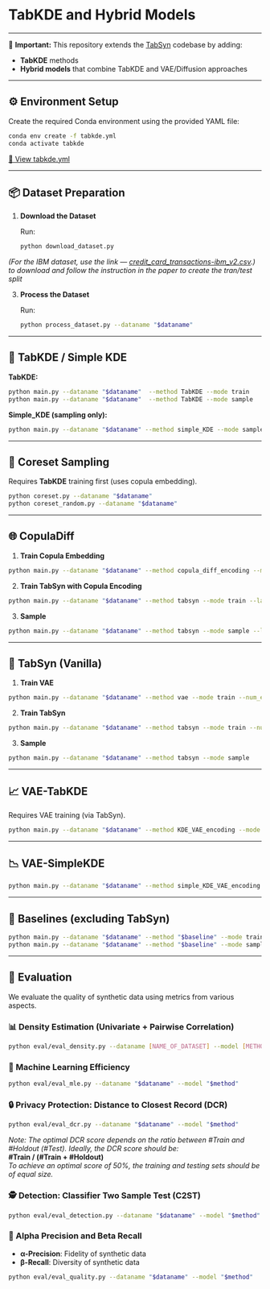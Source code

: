 # TabKDE and Hybrid Models

---

🚨 **Important:**  This repository extends the [TabSyn](https://github.com/amazon-science/tabsyn) codebase by adding:

- **TabKDE** methods
- **Hybrid models** that combine TabKDE and VAE/Diffusion approaches

---



## ⚙️ Environment Setup

Create the required Conda environment using the provided YAML file:

```bash
conda env create -f tabkde.yml
conda activate tabkde
```

[📄 View tabkde.yml](./tabkde.yml)

---


## 📦 Dataset Preparation

1. **Download the Dataset**

   Run:
   ```bash
   python download_dataset.py 
   ```
*(For the IBM dataset, use the link — [credit_card_transactions-ibm_v2.csv](https://www.kaggle.com/code/yichenzhang1226/ibm-credit-card-fraud-detection-eda-random-forest/input?select=credit_card_transactions-ibm_v2.csv).) to download and follow the instruction in the paper to create the tran/test split*


3. **Process the Dataset**

   Run:
   ```bash
   python process_dataset.py --dataname "$dataname"
   ```

---

## 🧱 TabKDE / Simple KDE

**TabKDE:**
```bash
python main.py --dataname "$dataname"  --method TabKDE --mode train
python main.py --dataname "$dataname"  --method TabKDE --mode sample
```

**Simple_KDE (sampling only):**
```bash
python main.py --dataname "$dataname" --method simple_KDE --mode sample
```

---

## 🎯 Coreset Sampling

Requires **TabKDE** training first (uses copula embedding).

```bash
python coreset.py --dataname "$dataname"
python coreset_random.py --dataname "$dataname"
```

---

## 🌐 CopulaDiff

1. **Train Copula Embedding**
```bash
python main.py --dataname "$dataname" --method copula_diff_encoding --mode train
```

2. **Train TabSyn with Copula Encoding**
```bash
python main.py --dataname "$dataname" --method tabsyn --mode train --latent_encoding copula_diff_encoding --num_epochs "$n_epochs"
```

3. **Sample**
```bash
python main.py --dataname "$dataname" --method tabsyn --mode sample --latent_encoding copula_diff_encoding
```

---

## 🔄 TabSyn (Vanilla)

1. **Train VAE**
```bash
python main.py --dataname "$dataname" --method vae --mode train --num_epochs "$n_epochs"
```

2. **Train TabSyn**
```bash
python main.py --dataname "$dataname" --method tabsyn --mode train --num_epochs "$n_epochs"
```

3. **Sample**
```bash
python main.py --dataname "$dataname" --method tabsyn --mode sample
```

---

## 📈 VAE-TabKDE

Requires VAE training (via TabSyn).

```bash
python main.py --dataname "$dataname" --method KDE_VAE_encoding --mode sample
```

---

## 📉 VAE-SimpleKDE

```bash
python main.py --dataname "$dataname" --method simple_KDE_VAE_encoding --mode sample
```

---

## 🔬 Baselines (excluding TabSyn)

```bash
python main.py --dataname "$dataname" --method "$baseline" --mode train
python main.py --dataname "$dataname" --method "$baseline" --mode sample
```
---

## 🧪 Evaluation

We evaluate the quality of synthetic data using metrics from various aspects.

### 📊 Density Estimation (Univariate + Pairwise Correlation)

```bash
python eval/eval_density.py --dataname [NAME_OF_DATASET] --model [METHOD_NAME] --path [PATH_TO_SYNTHETIC_DATA]
```

### 🤖 Machine Learning Efficiency

```bash
python eval/eval_mle.py --dataname "$dataname" --model "$method"
```

### 🔒 Privacy Protection: Distance to Closest Record (DCR)

```bash
python eval/eval_dcr.py --dataname "$dataname" --model "$method"
```

*Note: The optimal DCR score depends on the ratio between #Train and #Holdout (#Test). Ideally, the DCR score should be:*  
**#Train / (#Train + #Holdout)**  
*To achieve an optimal score of 50%, the training and testing sets should be of equal size.*

### 🕵️ Detection: Classifier Two Sample Test (C2ST)

```bash
python eval/eval_detection.py --dataname "$dataname" --model "$method"
```

### 🎯 Alpha Precision and Beta Recall

- **α-Precision**: Fidelity of synthetic data  
- **β-Recall**: Diversity of synthetic data

```bash
python eval/eval_quality.py --dataname "$dataname" --model "$method"
```
